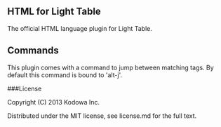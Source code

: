 ## HTML for Light Table

The official HTML language plugin for Light Table.

## Commands

This plugin comes with a command to jump between matching tags. By default this command is bound to 'alt-j'.

###License

Copyright (C) 2013 Kodowa Inc.

Distributed under the MIT license, see license.md for the full text.
